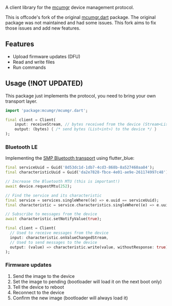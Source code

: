 A client library for the [mcumgr](https://github.com/apache/mynewt-mcumgr) device management protocol.

This is offcode's fork of the original [mcumgr.dart](https://github.com/jkdhn/mcumgr-dart) package. The original package was not maintained and had some issues. This fork aims to fix those issues and add new features.

## Features

* Upload firmware updates (DFU)
* Read and write files
* Run commands

## Usage (!NOT UPDATED)

This package just implements the protocol, you need to bring your own transport layer.

```dart
import 'package:mcumgr/mcumgr.dart';

final client = Client(
    input: receiveStream, // bytes received from the device (Stream<List<int>>)
    output: (bytes) { /* send bytes (List<int>) to the device */ }
);
```

### Bluetooth LE

Implementing the
[SMP Bluetooth transport](https://github.com/apache/mynewt-mcumgr/blob/master/transport/smp-bluetooth.md) using
flutter_blue:

```dart
final serviceUuid = Guid('8d53dc1d-1db7-4cd3-868b-8a527460aa84');
final characteristicUuid = Guid('da2e7828-fbce-4e01-ae9e-261174997c48');

// Increase the Bluetooth MTU (this is important!)
await device.requestMtu(252);

// Find the service and its characteristic
final service = services.singleWhere((e) => e.uuid == serviceUuid);
final characteristic = service.characteristics.singleWhere((e) => e.uuid == characteristicUuid);

// Subscribe to messages from the device
await characteristic.setNotifyValue(true);

final client = Client(
  // Used to receive messages from the device
  input: characteristic.onValueChangedStream,
  // Used to send messages to the device
  output: (value) => characteristic.write(value, withoutResponse: true),
);
```

### Firmware updates

1. Send the image to the device
2. Set the image to pending (bootloader will load it on the next boot only)
3. Tell the device to reboot
4. Reconnect to the device
5. Confirm the new image (bootloader will always load it)

